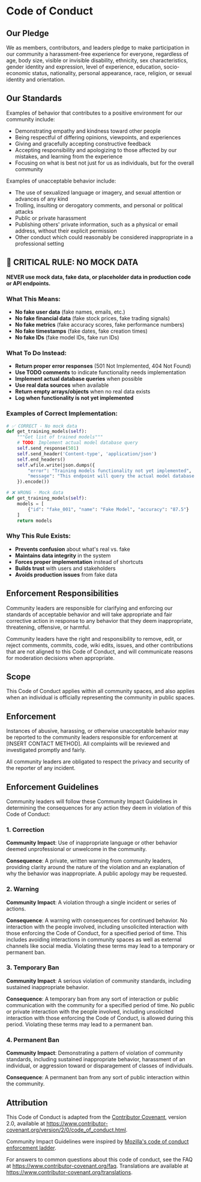 # Code of Conduct

## Our Pledge

We as members, contributors, and leaders pledge to make participation in our
community a harassment-free experience for everyone, regardless of age, body
size, visible or invisible disability, ethnicity, sex characteristics, gender
identity and expression, level of experience, education, socio-economic status,
nationality, personal appearance, race, religion, or sexual identity
and orientation.

## Our Standards

Examples of behavior that contributes to a positive environment for our
community include:

* Demonstrating empathy and kindness toward other people
* Being respectful of differing opinions, viewpoints, and experiences
* Giving and gracefully accepting constructive feedback
* Accepting responsibility and apologizing to those affected by our mistakes,
  and learning from the experience
* Focusing on what is best not just for us as individuals, but for the
  overall community

Examples of unacceptable behavior include:

* The use of sexualized language or imagery, and sexual attention or
  advances of any kind
* Trolling, insulting or derogatory comments, and personal or political attacks
* Public or private harassment
* Publishing others' private information, such as a physical or email
  address, without their explicit permission
* Other conduct which could reasonably be considered inappropriate in a
  professional setting

## **🚫 CRITICAL RULE: NO MOCK DATA**

**NEVER use mock data, fake data, or placeholder data in production code or API endpoints.**

### What This Means:
- **No fake user data** (fake names, emails, etc.)
- **No fake financial data** (fake stock prices, fake trading signals)
- **No fake metrics** (fake accuracy scores, fake performance numbers)
- **No fake timestamps** (fake dates, fake creation times)
- **No fake IDs** (fake model IDs, fake run IDs)

### What To Do Instead:
- **Return proper error responses** (501 Not Implemented, 404 Not Found)
- **Use TODO comments** to indicate functionality needs implementation
- **Implement actual database queries** when possible
- **Use real data sources** when available
- **Return empty arrays/objects** when no real data exists
- **Log when functionality is not yet implemented**

### Examples of Correct Implementation:
```python
# ✅ CORRECT - No mock data
def get_training_models(self):
    """Get list of trained models"""
    # TODO: Implement actual model database query
    self.send_response(501)
    self.send_header('Content-type', 'application/json')
    self.end_headers()
    self.wfile.write(json.dumps({
        "error": "Training models functionality not yet implemented",
        "message": "This endpoint will query the actual model database when implemented"
    }).encode())

# ❌ WRONG - Mock data
def get_training_models(self):
    models = [
        {"id": "fake_001", "name": "Fake Model", "accuracy": "87.5"}
    ]
    return models
```

### Why This Rule Exists:
- **Prevents confusion** about what's real vs. fake
- **Maintains data integrity** in the system
- **Forces proper implementation** instead of shortcuts
- **Builds trust** with users and stakeholders
- **Avoids production issues** from fake data

## Enforcement Responsibilities

Community leaders are responsible for clarifying and enforcing our standards of
acceptable behavior and will take appropriate and fair corrective action in
response to any behavior that they deem inappropriate, threatening, offensive,
or harmful.

Community leaders have the right and responsibility to remove, edit, or reject
comments, commits, code, wiki edits, issues, and other contributions that are
not aligned to this Code of Conduct, and will communicate reasons for moderation
decisions when appropriate.

## Scope

This Code of Conduct applies within all community spaces, and also applies when
an individual is officially representing the community in public spaces.

## Enforcement

Instances of abusive, harassing, or otherwise unacceptable behavior may be
reported to the community leaders responsible for enforcement at
[INSERT CONTACT METHOD]. All complaints will be reviewed and investigated
promptly and fairly.

All community leaders are obligated to respect the privacy and security of the
reporter of any incident.

## Enforcement Guidelines

Community leaders will follow these Community Impact Guidelines in determining
the consequences for any action they deem in violation of this Code of Conduct:

### 1. Correction
**Community Impact**: Use of inappropriate language or other behavior deemed
unprofessional or unwelcome in the community.

**Consequence**: A private, written warning from community leaders, providing
clarity around the nature of the violation and an explanation of why the
behavior was inappropriate. A public apology may be requested.

### 2. Warning
**Community Impact**: A violation through a single incident or series of
actions.

**Consequence**: A warning with consequences for continued behavior. No
interaction with the people involved, including unsolicited interaction with
those enforcing the Code of Conduct, for a specified period of time. This
includes avoiding interactions in community spaces as well as external channels
like social media. Violating these terms may lead to a temporary or permanent
ban.

### 3. Temporary Ban
**Community Impact**: A serious violation of community standards, including
sustained inappropriate behavior.

**Consequence**: A temporary ban from any sort of interaction or public
communication with the community for a specified period of time. No public or
private interaction with the people involved, including unsolicited interaction
with those enforcing the Code of Conduct, is allowed during this period.
Violating these terms may lead to a permanent ban.

### 4. Permanent Ban
**Community Impact**: Demonstrating a pattern of violation of community
standards, including sustained inappropriate behavior, harassment of an
individual, or aggression toward or disparagement of classes of individuals.

**Consequence**: A permanent ban from any sort of public interaction within the
community.

## Attribution

This Code of Conduct is adapted from the [Contributor Covenant](https://www.contributor-covenant.org),
version 2.0, available at
https://www.contributor-covenant.org/version/2/0/code_of_conduct.html.

Community Impact Guidelines were inspired by [Mozilla's code of conduct
enforcement ladder](https://github.com/mozilla/diversity).

For answers to common questions about this code of conduct, see the FAQ at
https://www.contributor-covenant.org/faq. Translations are available at
https://www.contributor-covenant.org/translations.
